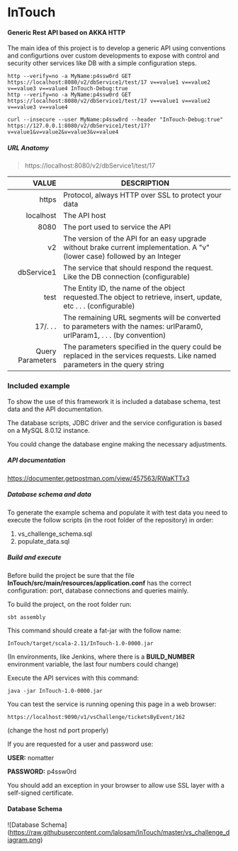# InTouch

#### Generic Rest API based on AKKA HTTP

The main idea of this project is to develop a generic API using conventions and configurtions over custom developments to expose with control and security other services like DB with a simple configuration steps.


    http --verify=no -a MyName:p4ssw0rd GET https://localhost:8080/v2/dbService1/test/17 v==value1 v==value2 v==value3 v==value4 InTouch-Debug:true
    http --verify=no -a MyName:p4ssw0rd GET https://localhost:8080/v2/dbService1/test/17 v==value1 v==value2 v==value3 v==value4

    curl --insecure --user MyName:p4ssw0rd --header "InTouch-Debug:true" https://127.0.0.1:8080/v2/dbService1/test/17?v=value1&v=value2&v=value3&v=value4


##### URL Anatomy

> https://localhost:8080/v2/dbService1/test/17

| VALUE            | DESCRIPTION                                                                                                                 |
|-----------------:|-----------------------------------------------------------------------------------------------------------------------------|
| https            | Protocol, always HTTP over SSL to protect your data                                                                         |
| localhost        | The API host                                                                                                                |
| 8080             | The port used to service the API                                                                                            |
| v2               | The version of the API for an easy upgrade without brake current implementation. A "v" (lower case) followed by an Integer  |
| dbService1       | The service that should respond the request. Like the DB connection (configurable)                                          |
| test             | The Entity ID, the name of the object requested.The object to retrieve, insert, update, etc . . .  (configurable)           |
| 17/. . .         | The remaining URL segments will be converted to parameters with the names: urlParam0, urlParam1, . . . (by convention)      |
| Query Parameters | The parameters specified in the query could be replaced in the services requests. Like named parameters in the query string |


### Included example

To show the use of this framework it is included a database schema, test data and the API documentation.

The database scripts, JDBC driver and the service configuration is based on a MySQL 8.0.12 instance.

You could change the database engine making the necessary adjustments.



##### API documentation

https://documenter.getpostman.com/view/457563/RWaKTTx3

##### Database schema and data

To generate the example schema and populate it with test data you need to execute the follow scripts (in the root folder of the repository) in order:

 1. vs_challenge_schema.sql
 2. populate_data.sql
 
##### Build and execute

Before build the project be sure that the file **InTouch/src/main/resources/application.conf** has the correct configuration: port, database connections and queries mainly.

To build the project, on the root folder run:

    sbt assembly
 
This command should create a fat-jar with the follow name:

    InTouch/target/scala-2.11/InTouch-1.0-0000.jar
    
(In environments, like Jenkins, where there is a **BUILD_NUMBER** environment variable, the last four numbers could change)

Execute the API services with this command:

    java -jar InTouch-1.0-0000.jar

You can test the service is running opening this page in a web browser:

    https://localhost:9090/v1/vsChallenge/ticketsByEvent/162

(change the host nd port properly)

If you are requested for a user and password use:

**USER:** nomatter

**PASSWORD:** p4ssw0rd

You should add an exception in your browser to allow use SSL layer with a self-signed certificate.

#### Database Schema

![Database Schema] (https://raw.githubusercontent.com/lalosam/InTouch/master/vs_challenge_diagram.png)
  
